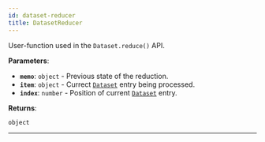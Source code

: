 ```yaml
---
id: dataset-reducer
title: DatasetReducer
---
```


<a name="datasetreducer"></a>

User-function used in the `Dataset.reduce()` API.

**Parameters**:

- **`memo`**: `object` - Previous state of the reduction.
- **`item`**: `object` - Currect [`Dataset`](../api/dataset) entry being processed.
- **`index`**: `number` - Position of current [`Dataset`](../api/dataset) entry.

**Returns**:

`object`

---
